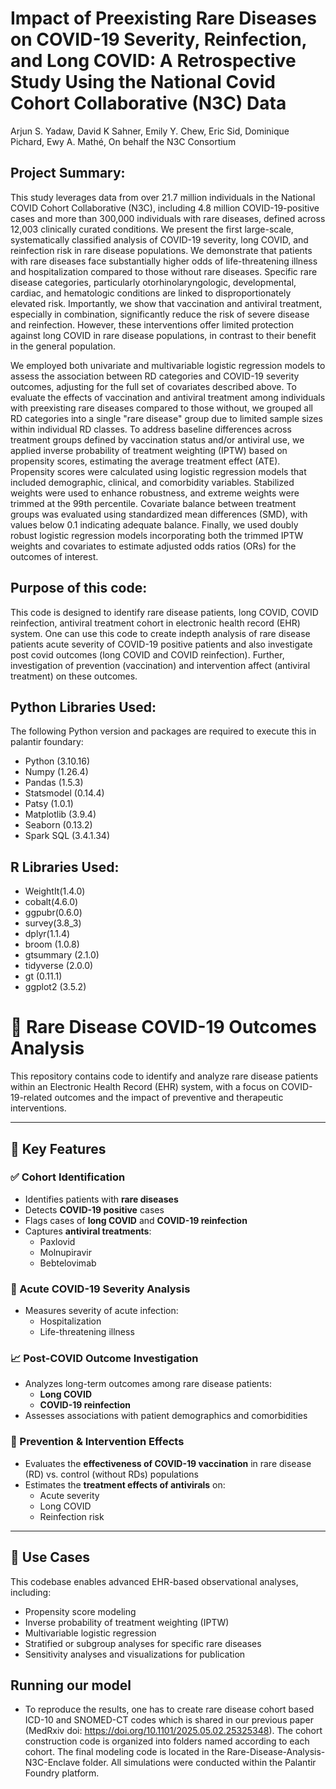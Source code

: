 # Impact of Preexisting Rare Diseases on COVID-19 Severity, Reinfection, and Long COVID: A Retrospective Study Using the National Covid Cohort Collaborative (N3C) Data
Arjun S. Yadaw, David K Sahner, Emily Y. Chew, Eric Sid, Dominique Pichard, Ewy A. Mathé, On behalf the N3C Consortium

## Project Summary: 
This study leverages data from over 21.7 million individuals in the National COVID Cohort Collaborative (N3C), including 4.8 million COVID-19-positive cases and more than 300,000 individuals with rare diseases, defined across 12,003 clinically curated conditions. We present the first large-scale, systematically classified analysis of COVID-19 severity, long COVID, and reinfection risk in rare disease populations. We demonstrate that patients with rare diseases face substantially higher odds of life-threatening illness and hospitalization compared to those without rare diseases. Specific rare disease categories, particularly otorhinolaryngologic, developmental, cardiac, and hematologic conditions are linked to disproportionately elevated risk. Importantly, we show that vaccination and antiviral treatment, especially in combination, significantly reduce the risk of severe disease and reinfection. However, these interventions offer limited protection against long COVID in rare disease populations, in contrast to their benefit in the general population.

We employed both univariate and multivariable logistic regression models to assess the association between RD categories and COVID-19 severity outcomes, adjusting for the full set of covariates described above. To evaluate the effects of vaccination and antiviral treatment among individuals with preexisting rare diseases compared to those without, we grouped all RD categories into a single "rare disease" group due to limited sample sizes within individual RD classes. To address baseline differences across treatment groups defined by vaccination status and/or antiviral use, we applied inverse probability of treatment weighting (IPTW) based on propensity scores, estimating the average treatment effect (ATE). Propensity scores were calculated using logistic regression models that included demographic, clinical, and comorbidity variables. Stabilized weights were used to enhance robustness, and extreme weights were trimmed at the 99th percentile. Covariate balance between treatment groups was evaluated using standardized mean differences (SMD), with values below 0.1 indicating adequate balance. Finally, we used doubly robust logistic regression models incorporating both the trimmed IPTW weights and covariates to estimate adjusted odds ratios (ORs) for the outcomes of interest. 

## Purpose of this code: 
This code is designed to identify rare disease patients, long COVID, COVID reinfection, antiviral treatment cohort in electronic health record (EHR) system. One can use this code to create indepth analysis of rare disease patients acute severity of COVID-19 positive patients and also investigate post covid outcomes (long COVID and COVID reinfection). Further, investigation of prevention (vaccination) and intervention affect (antiviral treatment) on these outcomes.  

## Python Libraries Used:
The following Python version and packages are required to execute this in palantir foundary:

* Python (3.10.16)
* Numpy (1.26.4)
* Pandas (1.5.3)
* Statsmodel (0.14.4)
* Patsy (1.0.1)
* Matplotlib (3.9.4)
* Seaborn (0.13.2)
* Spark SQL (3.4.1.34)

## R Libraries Used:
* WeightIt(1.4.0)
* cobalt(4.6.0)
* ggpubr(0.6.0)
* survey(3.8_3)
* dplyr(1.1.4)
* broom (1.0.8)
* gtsummary (2.1.0)
* tidyverse (2.0.0)
* gt (0.11.1)
* ggplot2 (3.5.2)

# 🧬 Rare Disease COVID-19 Outcomes Analysis

This repository contains code to identify and analyze rare disease patients within an Electronic Health Record (EHR) system, with a focus on COVID-19-related outcomes and the impact of preventive and therapeutic interventions.

---

## 🎯 Key Features

### ✅ Cohort Identification
- Identifies patients with **rare diseases**
- Detects **COVID-19 positive** cases
- Flags cases of **long COVID** and **COVID-19 reinfection**
- Captures **antiviral treatments**:
  - Paxlovid
  - Molnupiravir
  - Bebtelovimab

### 🏥 Acute COVID-19 Severity Analysis
- Measures severity of acute infection:
  - Hospitalization
  - Life-threatening illness

### 📈 Post-COVID Outcome Investigation
- Analyzes long-term outcomes among rare disease patients:
  - **Long COVID**
  - **COVID-19 reinfection**
- Assesses associations with patient demographics and comorbidities

### 💉 Prevention & Intervention Effects
- Evaluates the **effectiveness of COVID-19 vaccination** in rare disease (RD) vs. control (without RDs) populations
- Estimates the **treatment effects of antivirals** on:
  - Acute severity
  - Long COVID
  - Reinfection risk

---

## 🔬 Use Cases

This codebase enables advanced EHR-based observational analyses, including:

- Propensity score modeling
- Inverse probability of treatment weighting (IPTW)
- Multivariable logistic regression
- Stratified or subgroup analyses for specific rare diseases
- Sensitivity analyses and visualizations for publication

## Running our model

- To reproduce the results, one has to create rare disease cohort based ICD-10 and SNOMED-CT codes which is shared in our previous paper (MedRxiv doi: https://doi.org/10.1101/2025.05.02.25325348). The cohort construction code is organized into folders named according to each cohort. The final modeling code is located in the Rare-Disease-Analysis-N3C-Enclave folder. All simulations were conducted within the Palantir Foundry platform.




